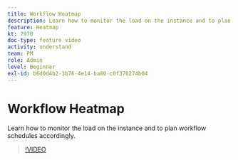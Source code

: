 ```yaml
---
title: Workflow Heatmap
description: Learn how to monitor the load on the instance and to plan workflow schedules accordingly.
feature: Heatmap
kt: 7970
doc-type: feature video
activity: understand
team: PM
role: Admin
level: Beginner
exl-id: b6d0d4b2-3b76-4e14-ba80-c0f370274b04
---
```

# Workflow Heatmap

Learn how to monitor the load on the instance and to plan workflow schedules accordingly.

>[!VIDEO](https://video.tv.adobe.com/v/25558?quality=12)
